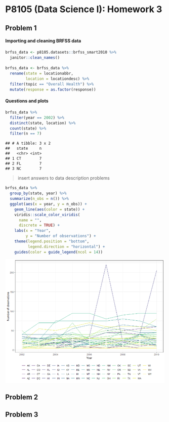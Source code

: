 P8105 (Data Science I): Homework 3
================

Problem 1
---------

#### Importing and cleaning BRFSS data

``` r
brfss_data <- p8105.datasets::brfss_smart2010 %>% 
  janitor::clean_names()

brfss_data <- brfss_data %>% 
  rename(state = locationabbr, 
         location = locationdesc) %>% 
  filter(topic == "Overall Health") %>% 
  mutate(response = as.factor(response))
```

#### Questions and plots

``` r
brfss_data %>% 
  filter(year == 2002) %>% 
  distinct(state, location) %>% 
  count(state) %>% 
  filter(n == 7) 
```

    ## # A tibble: 3 x 2
    ##   state     n
    ##   <chr> <int>
    ## 1 CT        7
    ## 2 FL        7
    ## 3 NC        7

> insert answers to data description problems

``` r
brfss_data %>% 
  group_by(state, year) %>% 
  summarize(n_obs = n()) %>% 
  ggplot(aes(x = year, y = n_obs)) + 
    geom_line(aes(color = state)) + 
    viridis::scale_color_viridis(
      name = "", 
      discrete = TRUE) +
    labs(x = "Year", 
         y = "Number of observations") + 
    theme(legend.position = "bottom", 
          legend.direction = "horizontal") + 
    guides(color = guide_legend(ncol = 14))
```

![](p8105_hw3_ntw2117_files/figure-markdown_github/creating%20spaghetti%20plot-1.png)

Problem 2
---------

Problem 3
---------
